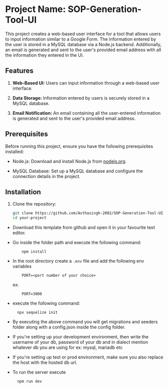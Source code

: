 # Project Name: SOP-Generation-Tool-UI

This project creates a web-based user interface for a tool that allows users to input information similar to a Google Form. The information entered by the user is stored in a MySQL database via a Node.js backend. Additionally, an email is generated and sent to the user's provided email address with all the information they entered in the UI.

## Features

1. **Web-Based UI:** Users can input information through a web-based user interface.

2. **Data Storage:** Information entered by users is securely stored in a MySQL database.

3. **Email Notification:** An email containing all the user-entered information is generated and sent to the user's provided email address.

## Prerequisites

Before running this project, ensure you have the following prerequisites installed:

- Node.js: Download and install Node.js from [nodejs.org](https://nodejs.org/).

- MySQL Database: Set up a MySQL database and configure the connection details in the project.

## Installation

1. Clone the repository:

   ```bash
   git clone https://github.com/Asthasingh-2002/SOP-Generation-Tool-UI.git
   cd your-project

 - Download this template from github and open it in your favourite text editor. 
 - Go inside the folder path and execute the following command:
    ```
        npm install
    ```
 - In the root directory create a `.env` file and add the following env variables
    ```
        PORT=<port number of your choice>
    ```
    ex: 
    ```
        PORT=3000
    ```
 - execute the following command:
    ```
      npx sequelize init
    ```
 - By executing the above command you will get migrations and seeders folder along with a config.json inside the config folder. 
 - If you're setting up your development environment, then write the username of your db, password of your db and in dialect mention whatever db you are using for ex: mysql, mariadb etc
 - If you're setting up test or prod environment, make sure you also replace the host with the hosted db url.

 - To run the server execute
    ```
      npm run dev
    ```